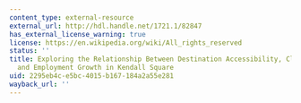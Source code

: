 ```yaml
---
content_type: external-resource
external_url: http://hdl.handle.net/1721.1/82847
has_external_license_warning: true
license: https://en.wikipedia.org/wiki/All_rights_reserved
status: ''
title: Exploring the Relationship Between Destination Accessibility, Cluster Formation
  and Employment Growth in Kendall Square
uid: 2295eb4c-e5bc-4015-b167-184a2a55e281
wayback_url: ''
---
```

